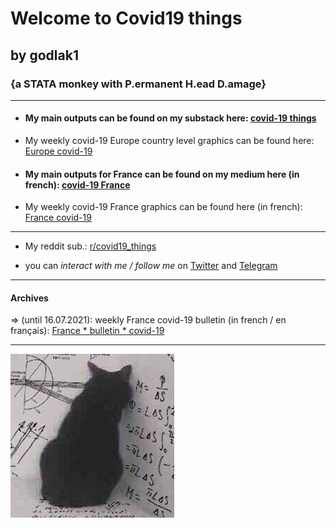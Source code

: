 
# Welcome to Covid19 things 
## by godlak1
### {a STATA monkey with P.ermanent H.ead D.amage}

***

+ #### My main outputs can be found on my substack here: [covid-19 things](https://godlak.substack.com/)

+ My weekly covid-19 Europe country level graphics can be found here: [Europe covid-19](https://godlak1.github.io/covid19/c19europe.html)

+ #### My main outputs for France can be found on my medium here (in french): [covid-19 France](https://godlak.medium.com/)

+ My weekly covid-19 France graphics can be found here (in french): [France covid-19](https://godlak1.github.io/covid19/france_c19.html)

***

+ My reddit sub.: [r/covid19_things](https://www.reddit.com/r/Covid19_things/)

+ you can _interact with me / follow me_ on [Twitter](https://twitter.com/godlak_1) and [Telegram](https://t.me/godlak_1)

***

#### Archives

=> (until 16.07.2021): weekly France covid-19 bulletin (in french / en français): [France * bulletin * covid-19](https://godlak1.github.io/covid19/FRAc19bul.html)

***

![Image](https://raw.githubusercontent.com/chrisgodlak/covid19/main/images/statacat.png)
